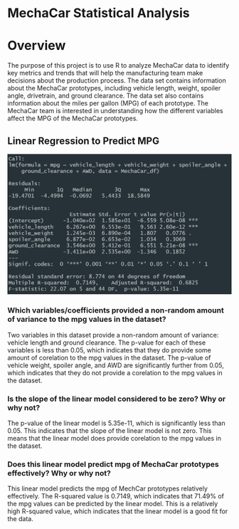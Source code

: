 # MechaCar Statistical Analysis

# Overview
The purpose of this project is to use R to analyze MechaCar data to identify key metrics and trends that will help the manufacturing team make decisions about the production process. The data set contains information about the MechaCar prototypes, including vehicle length, weight, spoiler angle, drivetrain, and ground clearance. The data set also contains information about the miles per gallon (MPG) of each prototype. The MechaCar team is interested in understanding how the different variables affect the MPG of the MechaCar prototypes.

## Linear Regression to Predict MPG
![Figure 1](Figures/Fig1.png)

### Which variables/coefficients provided a non-random amount of variance to the mpg values in the dataset?

Two variables in this dataset provide a non-random amount of variance: vehicle length and ground clearance. The p-value for each of these variables is less than 0.05, which indicates that they do provide some amount of corelation to the mpg values in the dataset. The p-value of vehicle weight, spoiler angle, and AWD are significantly further from 0.05, which indicates that they do not provide a corelation to the mpg values in the dataset.

### Is the slope of the linear model considered to be zero? Why or why not?

The p-value of the linear model is 5.35e-11, which is significantly less than 0.05. This indicates that the slope of the linear model is not zero. This means that the linear model does provide corelation to the mpg values in the dataset.

### Does this linear model predict mpg of MechaCar prototypes effectively? Why or why not?

This linear model predicts the mpg of MechCar prototypes relatively effectively. The R-squared value is 0.7149, which indicates that 71.49% of the mpg values can be predicted by the linear model. This is a relatively high R-squared value, which indicates that the linear model is a good fit for the data.